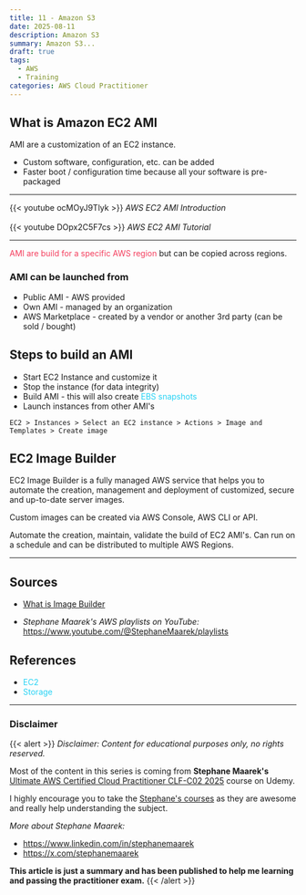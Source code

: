 ```yaml
---
title: 11 - Amazon S3
date: 2025-08-11
description: Amazon S3
summary: Amazon S3...
draft: true
tags:
  - AWS
  - Training
categories: AWS Cloud Practitioner
---
```

## What is Amazon EC2 AMI

AMI are a customization of an EC2 instance.

- Custom software, configuration, etc. can be added
- Faster boot / configuration time because all your software is pre-packaged

---

{{< youtube ocMOyJ9Tlyk >}}
_AWS EC2 AMI Introduction_
<br /><br />
{{< youtube DOpx2C5F7cs >}}
_AWS EC2 AMI Tutorial_

---

<font color=#f43f5e>AMI are build for a specific AWS region</font> but can be copied across regions.
### AMI can be launched from

- Public AMI - AWS provided
- Own AMI - managed by an organization
- AWS Marketplace - created by a vendor or another 3rd party (can be sold / bought)
## Steps to build an AMI

- Start EC2 Instance and customize it
- Stop the instance (for data integrity)
- Build AMI - this will also create <font color=#27D3F5>EBS snapshots</font>
- Launch instances from other AMI's

```AWSConsole
EC2 > Instances > Select an EC2 instance > Actions > Image and Templates > Create image
```
## EC2 Image Builder

EC2 Image Builder is a fully managed AWS service that helps you to automate the creation, management and deployment of customized, secure and up-to-date server images.

Custom images can be created via AWS Console, AWS CLI or API.

Automate the creation, maintain, validate the build of EC2 AMI's. Can run on a schedule and can be distributed to multiple AWS Regions.

---
## Sources

- [What is Image Builder](https://docs.aws.amazon.com/imagebuilder/latest/userguide/what-is-image-builder.html)

- _Stephane Maarek's AWS playlists on YouTube:_ https://www.youtube.com/@StephaneMaarek/playlists
## References

- <font color=#27D3F5>EC2</font>
- <font color=#27D3F5>Storage</font>
---
### Disclaimer

{{< alert >}}
_Disclaimer: Content for educational purposes only, no rights reserved._

Most of the content in this series is coming from **Stephane Maarek's** [Ultimate AWS Certified Cloud Practitioner CLF-C02 2025](https://www.udemy.com/course/aws-certified-cloud-practitioner-new/) course on Udemy.

I highly encourage you to take the [Stephane's courses](https://www.udemy.com/user/stephane-maarek/) as they are awesome and really help understanding the subject.

_More about Stephane Maarek:_

- https://www.linkedin.com/in/stephanemaarek
- https://x.com/stephanemaarek

**This article is just a summary and has been published to help me learning and passing the practitioner exam.**
{{< /alert >}}